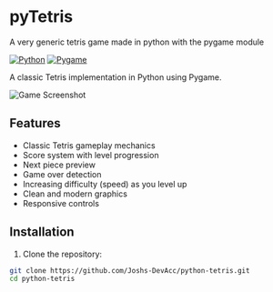 # pyTetris
A very generic tetris game made in python with the pygame module

[![Python](https://img.shields.io/badge/Python-3.8%2B-blue)](https://www.python.org/)
[![Pygame](https://img.shields.io/badge/Pygame-2.1.3-green)](https://www.pygame.org/)

A classic Tetris implementation in Python using Pygame.

![Game Screenshot](screenshot.png)

## Features

- Classic Tetris gameplay mechanics
- Score system with level progression
- Next piece preview
- Game over detection
- Increasing difficulty (speed) as you level up
- Clean and modern graphics
- Responsive controls

## Installation

1. Clone the repository:
```bash
git clone https://github.com/Joshs-DevAcc/python-tetris.git
cd python-tetris
